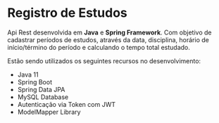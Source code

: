 <h1>Registro de Estudos</h1>
<p>Api Rest desenvolvida em <b>Java</b> e <b>Spring Framework</b>. Com objetivo de cadastrar períodos de estudos, através da data, disciplina, horário de início/término do período e calculando o tempo total estudado.</p>
<p>Estão sendo utilizados os seguintes recursos no desenvolvimento: </p>
<ul>
<li>Java 11</li>
<li>Spring Boot</li>
<li>Spring Data JPA</li>
<li>MySQL Database</li>
<li>Autenticação via Token com JWT</li>
<li>ModelMapper Library</li>
</ul>
